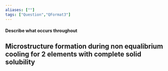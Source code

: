 ```yaml
---
aliases: [""]
tags: ["Question","QFormat3"]
---
```


#### Describe what occurs throughout
## Microstructure formation during non equalibrium cooling for 2 elements with complete solid solubility
